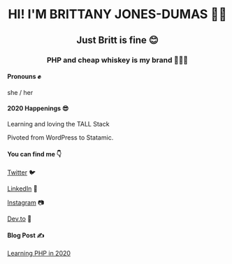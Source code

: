 <h1 align="center">HI! I'M BRITTANY JONES-DUMAS 👋🤓</h1>


<h2 align="center">Just Britt is fine 😊</h2>


<h3 align="center">PHP and cheap whiskey is my brand 💅🏾🥃</h3>


#### Pronouns ✊
she / her 

#### 2020 Happenings 😎
Learning and loving the TALL Stack 

Pivoted from WordPress to Statamic. 

#### You can find me 👇
[Twitter](https://twitter.com/justbritt_jd) 🐦


[LinkedIn](https://www.linkedin.com/in/brittany-jones-dumas-731683107/) 💼


[Instagram](https://www.instagram.com/justbritt_jd/) 📷

[Dev.to](https://dev.to/justbritt_jd) 📝

#### Blog Post ✍️
[Learning PHP in 2020](https://dev.to/justbritt_jd)
